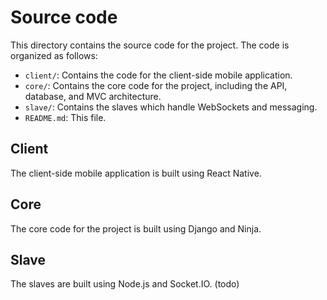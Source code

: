 # Source code

This directory contains the source code for the project. The code is organized as follows:

- `client/`: Contains the code for the client-side mobile application.
- `core/`: Contains the core code for the project, including the API, database, and MVC architecture.
- `slave/`: Contains the slaves which handle WebSockets and messaging.
- `README.md`: This file.

## Client

The client-side mobile application is built using React Native.

## Core

The core code for the project is built using Django and Ninja.

## Slave

The slaves are built using Node.js and Socket.IO. (todo)
